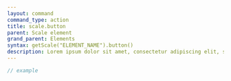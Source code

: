 ```yaml
---
layout: command
command_type: action
title: scale.button
parent: Scale element
grand_parent: Elements
syntax: getScale("ELEMENT_NAME").button()
description: Lorem ipsum dolor sit amet, consectetur adipiscing elit, sed do eiusmod tempor incididunt ut labore et dolore magna aliqua. Ut enim ad minim veniam, quis nostrud exercitation ullamco laboris nisi ut aliquip ex ea commodo consequat.
---
```


```javascript
// example
```